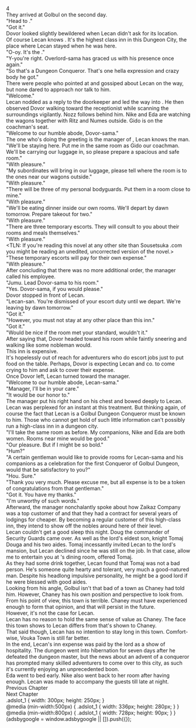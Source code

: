4<br/>
They arrived at Golbul on the second day.<br/>
"Head to <White Pavilion>."<br/>
"Got it."<br/>
Dovor looked slightly bewildered when Lecan didn't ask for its location.<br/>
Of course Lecan knows <White Pavilion>. It's the highest class inn in this Dungeon City, the place where Lecan stayed when he was here.<br/>
"O-oy. It's the <Overlord in Black>."<br/>
"Y-you're right. Overlord-sama has graced us with his presence once again."<br/>
"So that's a Dungeon Conqueror. That's one hella expression and crazy body he got."<br/>
There were people who pointed at and gossiped about Lecan on the way, but none dared to approach nor talk to him.<br/>
"Welcome."<br/>
Lecan nodded as a reply to the doorkeeper and led the way into <White Pavilion>. He then observed Dovor walking toward the receptionist while scanning the surroundings vigilantly. Nozz follows behind him. Nike and Eda are watching the wagons together with Ritz and Numes outside. Gido is on the coachman's seat.<br/>
"Welcome to our humble abode, Dovor-sama."<br/>
The one who's doing the greeting is the manager of <White Pavilion>, Lecan knows the man.<br/>
"We'll be staying here. Put me in the same room as Gido our coachman. We'll be carrying our luggage in, so please prepare a spacious and safe room."<br/>
"With pleasure."<br/>
"My subordinates will bring in our luggage, please tell where the room is to the ones near our wagons outside."<br/>
"With pleasure."<br/>
"There will be three of my personal bodyguards. Put them in a room close to mine."<br/>
"With pleasure."<br/>
"We'll be eating dinner inside our own rooms. We'll depart by dawn tomorrow. Prepare takeout for two."<br/>
"With pleasure."<br/>
"There are three temporary escorts. They will consult to you about their rooms and meals themselves."<br/>
"With pleasure."<br/>
<TLN: If you're reading this novel at any other site than Sousetsuka .com you might be reading an unedited, uncorrected version of the novel.><br/>
"These temporary escorts will pay for their own expense."<br/>
"With pleasure."<br/>
After concluding that there was no more additional order, the manager called his employee.<br/>
"Jumu. Lead Dovor-sama to his room."<br/>
"Yes. Dovor-sama, if you would please."<br/>
Dovor stopped in front of Lecan.<br/>
"Lecan-san. You're dismissed of your escort duty until we depart. We're leaving by dawn tomorrow."<br/>
"Got it."<br/>
"However, you must not stay at any other place than this inn."<br/>
"Got it."<br/>
"Would be nice if the room met your standard, wouldn't it."<br/>
After saying that, Dovor headed toward his room while faintly sneering and walking like some nobleman would.<br/>
This inn is expensive.<br/>
It's hopelessly out of reach for adventurers who do escort jobs just to put food on the table. Perhaps, Dovor is expecting Lecan and co. to come crying to him and ask to cover their expense.<br/>
Once Dovor left, Lecan turned toward the manager.<br/>
"Welcome to our humble abode, Lecan-sama."<br/>
"Manager, I'll be in your care."<br/>
"It would be our honor to."<br/>
The manager put his right hand on his chest and bowed deeply to Lecan.<br/>
Lecan was perplexed for an instant at this treatment. But thinking again, of course the fact that Lecan is a Golbul Dungeon Conqueror must be known to him. Those who cannot get hold of such little information can't possibly run a high-class inn in a dungeon city.<br/>
"I'll take the same room as before. My companions, Nike and Eda are both women. Rooms near mine would be good."<br/>
"Our pleasure. But if I might be so bold."<br/>
"Hum?"<br/>
"A certain gentleman would like to provide rooms for Lecan-sama and his companions as a celebration for the first Conqueror of Golbul Dungeon, would that be satisfactory to you?"<br/>
"Hou. Sure."<br/>
"Thank you very much. Please excuse me, but all expense is to be a token of congratulations from that gentleman."<br/>
"Got it. You have my thanks."<br/>
"I'm unworthy of such words."<br/>
Afterward, the manager nonchalantly spoke about how Zaikaz Company was a top customer of <White Pavilion> and that they had a contract for several years of lodgings for cheaper. By becoming a regular customer of this high-class inn, they intend to show off the nobles around here of their level.<br/>
Lecan couldn't get a good sleep this night. Doug the commander of Security Guards came over. As well as the lord's eldest son, knight Tomaj Douga and his two aides. Tomaj incessantly invited Lecan to the lord's mansion, but Lecan declined since he was still on the job. In that case, allow me to entertain you at <White Pavilion>'s dining room, offered Tomaj.<br/>
As they had some drink together, Lecan found that Tomaj was not a bad person. He's someone quite hearty and tolerant, very much a good-natured man. Despite his headlong impulsive personality, he might be a good lord if he were blessed with good aides.<br/>
Looking from his angle, Golbul isn't that bad of a town as Chaney had told him. However, Chaney has his own position and perspective to look from. From his point of view, this town is terrible. Chaney must have experienced enough to form that opinion, and that will persist in the future.<br/>
However, it's not the case for Lecan.<br/>
Lecan has no reason to hold the same sense of value as Chaney. The face this town shows to Lecan differs from that's shown to Chaney.<br/>
That said though, Lecan has no intention to stay long in this town. Comfort-wise, Vouka Town is still far better.<br/>
In the end, Lecan's inn expense was paid by the lord as a show of hospitality. The dungeon went into hibernation for seven days after he defeated the dungeon master, but the news about an advent of a conqueror has prompted many skilled adventurers to come over to this city, as such it's currently enjoying an unprecedented boon.<br/>
Eda went to bed early. Nike also went back to her room after having enough. Lecan was made to accompany the guests till late at night.<br/>
Previous Chapter<br/>
Next Chapter <br/>
.adslot_1 { width: 300px; height: 250px; }<br/>
@media (min-width:500px) { .adslot_1 { width: 336px; height: 280px; } }<br/>
@media (min-width:800px) { .adslot_1 { width: 728px; height: 90px; } }<br/>
(adsbygoogle = window.adsbygoogle || []).push({});<br/>
